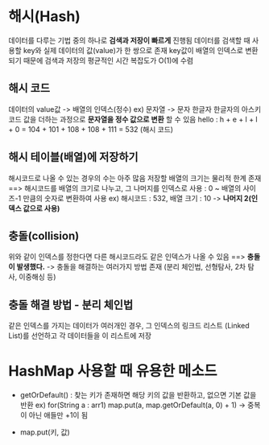 해시(Hash)
===

데이터를 다루는 기법 중의 하나로 __검색과 저장이 빠르게__ 진행됨
데이터를 검색할 때 사용할 key와 실제 데이터의 값(value)가 한 쌍으로 존재 
key값이 배열의 인덱스로 변환되기 때문에 검색과 저장의 평균적인 시간 복잡도가 O(1)에 수렴


해시 코드
---
데이터의 value값 -> 배열의 인덱스(정수) 
ex) 문자열 -> 문자 한글자 한글자의 아스키 코드 값을 더하는 과정으로 __문자열을 정수 값으로 변환__ 할 수 있음
    hello : h + e + l + l + 0 = 104 + 101 + 108 + 108 + 111 = 532 (해시 코드)
    
    
해시 테이블(배열)에 저장하기
---
해시코드로 나올 수 있는 경우의 수는 아주 많음
저장할 배열의 크기는 물리적 한계 존재
==> 해시코드를 배열의 크기로 나누고, 그 나머지를 인덱스로 사용 : 0 ~ 배열의 사이즈-1 만큼의 숫자로 변환하여 사용
ex) 해시코드 : 532, 배열 크기 : 10 -> __나머지 2(인덱스 값으로 사용)__



충돌(collision)
---
위와 같이 인덱스를 정한다면 다른 해시코드라도 같은 인덱스가 나올 수 있음 ==> __충돌이 발생했다.__
-> 충돌을 해결하는 여러가지 방법 존재 (분리 체인법, 선형탐사, 2차 탐사, 이중해싱 등)



충돌 해결 방법 - 분리 체인법
---
같은 인덱스를 가지는 데이터가 여러개인 경우, 그 인덱스의 링크드 리스트 (Linked List)를 선언하고 각 데이터들을 이 리스트에 저장





HashMap 사용할 때 유용한 메소드
===

- getOrDefault() : 찾는 키가 존재하면 해당 키의 값을 반환하고, 없으면 기본 값을 반환
ex) for(String a : arr1) map.put(a, map.getOrDefault(a, 0) + 1) -> 중복이 아닌 애들만 +1이 됨

- map.put(키, 값)
